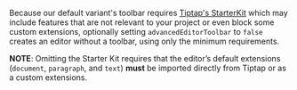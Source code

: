 Because our default variant's toolbar requires [Tiptap's StarterKit](https://tiptap.dev/api/extensions/starter-kit) which may include features that are not relevant to your project or even block some custom extensions, optionally setting `advancedEditorToolbar` to `false` creates an editor without a toolbar, using only the minimum requirements.

**NOTE**: Omitting the Starter Kit requires that the editor’s default extensions (`document`, `paragraph`, and `text`) **must** be imported directly from Tiptap or as a custom extensions.
